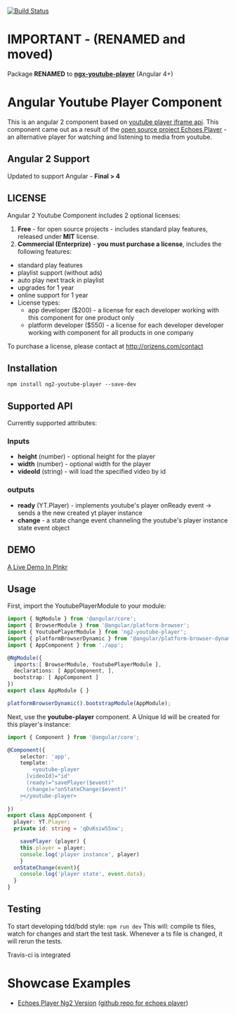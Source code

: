 [![Build Status](https://travis-ci.org/orizens/ng2-youtube-player.svg?branch=master)](https://travis-ci.org/orizens/ng2-youtube-player)
# IMPORTANT - (RENAMED and moved)
Package **RENAMED** to [**ngx-youtube-player**](https://www.npmjs.com/package/ngx-youtube-player) (Angular 4+)

# Angular Youtube Player Component
This is an angular 2 component based on [youtube player iframe api](https://developers.google.com/youtube/iframe_api_reference).
This component came out as a result of the [open source project Echoes Player](http://github.com/orizens/echoes-ng2) - an alternative player for watching and listening to media from youtube.

## Angular 2 Support
Updated to support Angular - **Final > 4**

## LICENSE
Angular 2 Youtube Component includes 2 optional licenses:  
1. **Free** - for open source projects - includes standard play features, released under **MIT** license.  
2. **Commercial (Enterprize)** - **you must purchase a license**, includes the following features:
  - standard play features
  - playlist support (without ads)
  - auto play next track in playlist
  - upgrades for 1 year
  - online support for 1 year
  - License types:
    - app developer ($200) - a license for each developer working with this component for one product only
    - platform developer ($550) - a license for each developer developer working with component for all products in one company 
   
To purchase a license, please contact at http://orizens.com/contact

## Installation
```
npm install ng2-youtube-player --save-dev
```

## Supported API
Currently supported attributes:

### Inputs
* **height** (number) - optional height for the player
* **width** (number) - optional width for the player
* **videoId** (string) - will load the specified video by id

### outputs
* **ready** (YT.Player) - implements youtube's player onReady event -> sends a the new created yt player instance  
* **change** - a state change event channeling the youtube's player instance state event object

## DEMO
[A Live Demo In Plnkr](http://plnkr.co/edit/JtTJnQY2G8IE3IV6tFkx?p=preview)

## Usage
First, import the YoutubePlayerModule to your module:

```typescript
import { NgModule } from '@angular/core';
import { BrowserModule } from '@angular/platform-browser';
import { YoutubePlayerModule } from 'ng2-youtube-player';
import { platformBrowserDynamic } from '@angular/platform-browser-dynamic';
import { AppComponent } from './app';

@NgModule({
  imports:[ BrowserModule, YoutubePlayerModule ],
  declarations: [ AppComponent, ],
  bootstrap: [ AppComponent ]
})
export class AppModule { }

platformBrowserDynamic().bootstrapModule(AppModule);
```

Next, use the **youtube-player** component. A Unique Id will be created for this player's instance:

```typescript
import { Component } from '@angular/core';

@Component({
	selector: 'app',
	template: `
		<youtube-player
      [videoId]="id"
      (ready)="savePlayer($event)"
      (change)="onStateChange($event)"
    ></youtube-player>
	`
})
export class AppComponent {
  player: YT.Player;
  private id: string = 'qDuKsiwS5xw';

	savePlayer (player) {
    this.player = player;
    console.log('player instance', player)
	}
  onStateChange(event){
    console.log('player state', event.data);
  }
}
```

## Testing
To start developing tdd/bdd style: ```npm run dev```
This will: compile ts files, watch for changes and start the test task. Whenever a ts file is changed, it will rerun the tests.

Travis-ci is integrated

# Showcase Examples
* [Echoes Player Ng2 Version](http://orizens.github.io/echoes-ng2) ([github repo for echoes player](http://github.com/orizens/echoes-ng2))

